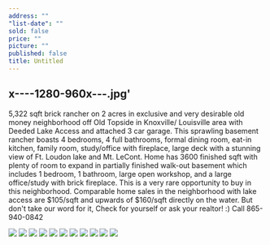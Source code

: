 ```yaml
---
address: ""
"list-date": ""
sold: false
price: ""
picture: ""
published: false
title: Untitled
---
```


x----1280-960x---.jpg'
---

5,322 sqft brick rancher on 2 acres in exclusive and very desirable old money neighborhood off Old Topside in Knoxville/ Louisville area with Deeded Lake Access and attached 3 car garage. This sprawling basement rancher boasts 4 bedrooms, 4 full bathrooms, formal dining room, eat-in kitchen, family room, study/office with fireplace, large deck with a stunning view of Ft. Loudon lake and Mt. LeCont. Home has 3600 finished sqft with plenty of room to expand in partially finished walk-out basement which includes 1 bedroom, 1 bathroom, large open workshop, and a large office/study with brick fireplace. This is a very rare opportunity to buy in this neighborhood. Comparable home sales in the neighborhood with lake access are $105/sqft and upwards of $160/sqft directly on the water. But don't take our word for it, Check for yourself or ask your realtor! :) Call 865-940-0842

![](/uploads/versions/1---x----1280-960x---.jpg)
![](/uploads/versions/2---x----1280-960x---.jpg)
![](/uploads/versions/3---x----1280-960x---.jpg)
![](/uploads/versions/4---x----1280-960x---.jpg)
![](/uploads/versions/5---x----1280-960x---.jpg)
![](/uploads/versions/6---x----1280-960x---.jpg)
![](/uploads/versions/7---x----1280-960x---.jpg)
![](/uploads/versions/8---x----1280-960x---.jpg)
![](/uploads/versions/9---x----1280-960x---.jpg)
![](/uploads/versions/10---x----640-480x---.jpg)
![](/uploads/versions/11---x----1280-960x---.jpg)
